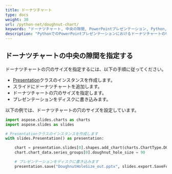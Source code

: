 ```yaml
---
title: ドーナツチャート
type: docs
weight: 30
url: /python-net/doughnut-chart/
keywords: "ドーナツチャート, 中央の隙間, PowerPointプレゼンテーション, Python, Aspose.Slides for Python via .NET"
description: "PythonでのPowerPointプレゼンテーションにおけるドーナツチャートの中央の隙間を指定します"
---
```


## **ドーナツチャートの中央の隙間を指定する**
ドーナツチャートの穴のサイズを指定するには、以下の手順に従ってください。

- [Presentation](https://reference.aspose.com/slides/python-net/aspose.slides/presentation/)クラスのインスタンスを作成します。
- スライドにドーナツチャートを追加します。
- ドーナツチャートの穴のサイズを指定します。
- プレゼンテーションをディスクに書き込みます。

以下の例では、ドーナツチャートの穴のサイズを設定しています。

```py
import aspose.slides.charts as charts
import aspose.slides as slides

# Presentationクラスのインスタンスを作成します
with slides.Presentation() as presentation:

    chart = presentation.slides[0].shapes.add_chart(charts.ChartType.DOUGHNUT, 50, 50, 400, 400)
    chart.chart_data.series_groups[0].doughnut_hole_size = 90

    # プレゼンテーションをディスクに書き込みます
    presentation.save("DoughnutHoleSize_out.pptx", slides.export.SaveFormat.PPTX)
```
